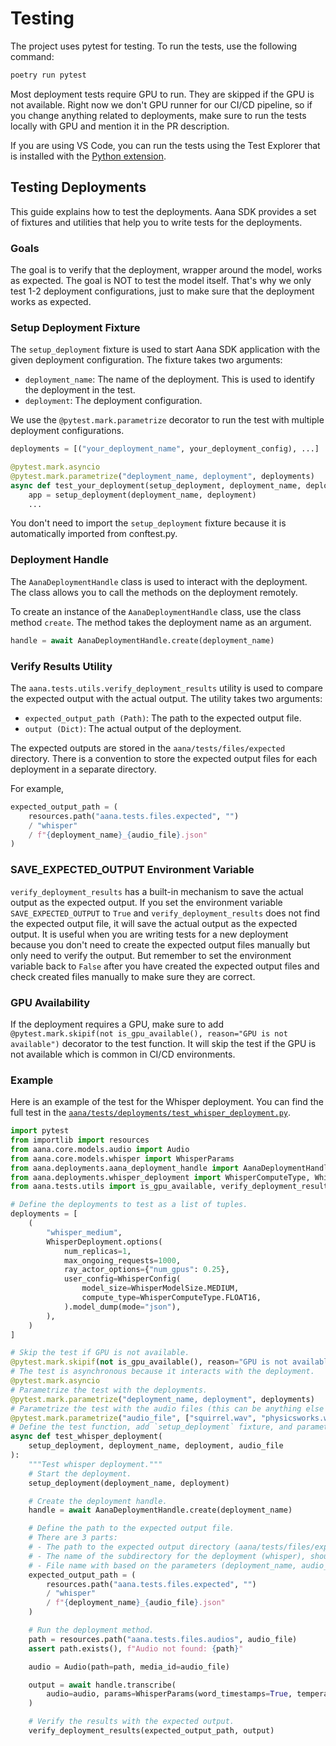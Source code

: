 # Testing

The project uses pytest for testing. To run the tests, use the following command:

```bash
poetry run pytest
```

Most deployment tests require GPU to run. They are skipped if the GPU is not available. Right now we don't GPU runner for our CI/CD pipeline, so if you change anything related to deployments, make sure to run the tests locally with GPU and mention it in the PR description.

If you are using VS Code, you can run the tests using the Test Explorer that is installed with the [Python extension](https://code.visualstudio.com/docs/python/testing).

## Testing Deployments

This guide explains how to test the deployments. Aana SDK provides a set of fixtures and utilities that help you to write tests for the deployments. 

### Goals

The goal is to verify that the deployment, wrapper around the model, works as expected. The goal is NOT to test the model itself. That's why we only test 1-2 deployment configurations, just to make sure that the deployment works as expected.

### Setup Deployment Fixture

The `setup_deployment` fixture is used to start Aana SDK application with the given deployment configuration. The fixture takes two arguments: 
- `deployment_name`: The name of the deployment. This is used to identify the deployment in the test.
- `deployment`: The deployment configuration. 

We use the `@pytest.mark.parametrize` decorator to run the test with multiple deployment configurations.

```python
deployments = [("your_deployment_name", your_deployment_config), ...]

@pytest.mark.asyncio
@pytest.mark.parametrize("deployment_name, deployment", deployments)
async def test_your_deployment(setup_deployment, deployment_name, deployment):
    app = setup_deployment(deployment_name, deployment)
    ...
```

You don't need to import the `setup_deployment` fixture because it is automatically imported from conftest.py.

### Deployment Handle

The `AanaDeploymentHandle` class is used to interact with the deployment. The class allows you to call the methods on the deployment remotely. 

To create an instance of the `AanaDeploymentHandle` class, use the class method `create`. The method takes the deployment name as an argument.

```python
handle = await AanaDeploymentHandle.create(deployment_name)
```

### Verify Results Utility

The `aana.tests.utils.verify_deployment_results` utility is used to compare the expected output with the actual output. The utility takes two arguments:
- `expected_output_path (Path)`: The path to the expected output file.
- `output (Dict)`: The actual output of the deployment.

The expected outputs are stored in the `aana/tests/files/expected` directory. There is a convention to store the expected output files for each deployment in a separate directory.

For example,

```python
expected_output_path = (
    resources.path("aana.tests.files.expected", "")
    / "whisper"
    / f"{deployment_name}_{audio_file}.json"
)
```

### SAVE_EXPECTED_OUTPUT Environment Variable

`verify_deployment_results` has a built-in mechanism to save the actual output as the expected output. If you set the environment variable `SAVE_EXPECTED_OUTPUT` to `True` and `verify_deployment_results` does not find the expected output file, it will save the actual output as the expected output. It is useful when you are writing tests for a new deployment because you don't need to create the expected output files manually but only need to verify the output. But remember to set the environment variable back to `False` after you have created the expected output files and check created files manually to make sure they are correct.


### GPU Availability

If the deployment requires a GPU, make sure to add `@pytest.mark.skipif(not is_gpu_available(), reason="GPU is not available")` decorator to the test function. It will skip the test if the GPU is not available which is common in CI/CD environments.


### Example

Here is an example of the test for the Whisper deployment. You can find the full test in the [`aana/tests/deployments/test_whisper_deployment.py`](https://github.com/mobiusml/aana_sdk/blob/main/aana/tests/deployments/test_whisper_deployment.py).

```python
import pytest
from importlib import resources
from aana.core.models.audio import Audio
from aana.core.models.whisper import WhisperParams
from aana.deployments.aana_deployment_handle import AanaDeploymentHandle
from aana.deployments.whisper_deployment import WhisperComputeType, WhisperConfig, WhisperDeployment, WhisperModelSize
from aana.tests.utils import is_gpu_available, verify_deployment_results

# Define the deployments to test as a list of tuples.
deployments = [
    (
        "whisper_medium",
        WhisperDeployment.options(
            num_replicas=1,
            max_ongoing_requests=1000,
            ray_actor_options={"num_gpus": 0.25},
            user_config=WhisperConfig(
                model_size=WhisperModelSize.MEDIUM,
                compute_type=WhisperComputeType.FLOAT16,
            ).model_dump(mode="json"),
        ),
    )
]

# Skip the test if GPU is not available.
@pytest.mark.skipif(not is_gpu_available(), reason="GPU is not available")
# The test is asynchronous because it interacts with the deployment.
@pytest.mark.asyncio
# Parametrize the test with the deployments.
@pytest.mark.parametrize("deployment_name, deployment", deployments)
# Parametrize the test with the audio files (this can be anything else like prompts etc.).
@pytest.mark.parametrize("audio_file", ["squirrel.wav", "physicsworks.wav"])
# Define the test function, add `setup_deployment` fixture, and parameterized arguments to the function.
async def test_whisper_deployment(
    setup_deployment, deployment_name, deployment, audio_file
):
    """Test whisper deployment."""
    # Start the deployment.
    setup_deployment(deployment_name, deployment)

    # Create the deployment handle.
    handle = await AanaDeploymentHandle.create(deployment_name)

    # Define the path to the expected output file. 
    # There are 3 parts: 
    # - The path to the expected output directory (aana/tests/files/expected), should not be changed.
    # - The name of the subdirectory for the deployment (whisper), should be changed for each deployment type.
    # - File name with based on the parameters (deployment_name, audio_file, etc.).
    expected_output_path = (
        resources.path("aana.tests.files.expected", "")
        / "whisper"
        / f"{deployment_name}_{audio_file}.json"
    )

    # Run the deployment method.
    path = resources.path("aana.tests.files.audios", audio_file)
    assert path.exists(), f"Audio not found: {path}"

    audio = Audio(path=path, media_id=audio_file)

    output = await handle.transcribe(
        audio=audio, params=WhisperParams(word_timestamps=True, temperature=0.0)
    )

    # Verify the results with the expected output.
    verify_deployment_results(expected_output_path, output)
```
    